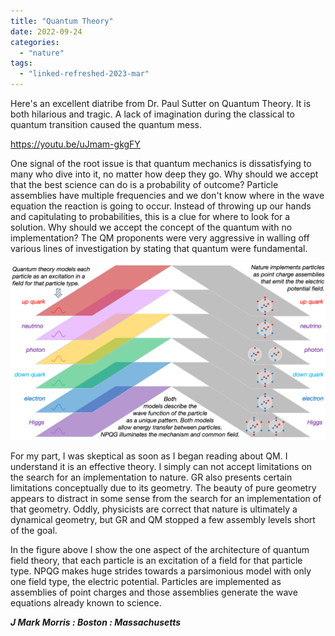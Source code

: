 ```yaml
---
title: "Quantum Theory"
date: 2022-09-24
categories: 
  - "nature"
tags: 
  - "linked-refreshed-2023-mar"
---
```


Here's an excellent diatribe from Dr. Paul Sutter on Quantum Theory. It is both hilarious and tragic. A lack of imagination during the classical to quantum transition caused the quantum mess.

https://youtu.be/uJmam-gkgFY

One signal of the root issue is that quantum mechanics is dissatisfying to many who dive into it, no matter how deep they go. Why should we accept that the best science can do is a probability of outcome? Particle assemblies have multiple frequencies and we don't know where in the wave equation the reaction is going to occur. Instead of throwing up our hands and capitulating to probabilities, this is a clue for where to look for a solution. Why should we accept the concept of the quantum with no implementation? The QM proponents were very aggressive in walling off various lines of investigation by stating that quantum were fundamental.

![](images/fields.png)

For my part, I was skeptical as soon as I began reading about QM. I understand it is an effective theory. I simply can not accept limitations on the search for an implementation to nature. GR also presents certain limitations conceptually due to its geometry. The beauty of pure geometry appears to distract in some sense from the search for an implementation of that geometry. Oddly, physicists are correct that nature is ultimately a dynamical geometry, but GR and QM stopped a few assembly levels short of the goal.

In the figure above I show the one aspect of the architecture of quantum field theory, that each particle is an excitation of a field for that particle type. NPQG makes huge strides towards a parsimonious model with only one field type, the electric potential. Particles are implemented as assemblies of point charges and those assemblies generate the wave equations already known to science.

**_J Mark Morris : Boston : Massachusetts_**
